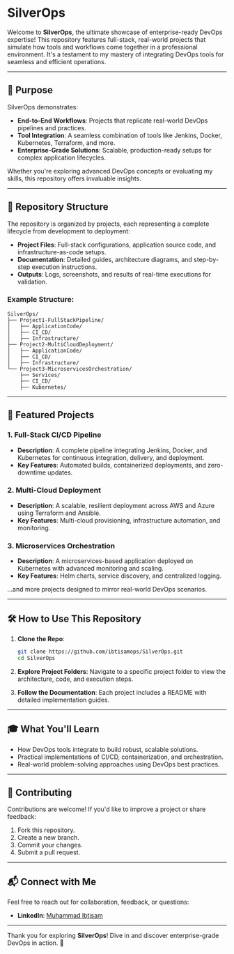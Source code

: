# SilverOps

Welcome to **SilverOps**, the ultimate showcase of enterprise-ready DevOps expertise! This repository features full-stack, real-world projects that simulate how tools and workflows come together in a professional environment. It's a testament to my mastery of integrating DevOps tools for seamless and efficient operations.

---

## 🎯 **Purpose**

SilverOps demonstrates:
- **End-to-End Workflows**: Projects that replicate real-world DevOps pipelines and practices.
- **Tool Integration**: A seamless combination of tools like Jenkins, Docker, Kubernetes, Terraform, and more.
- **Enterprise-Grade Solutions**: Scalable, production-ready setups for complex application lifecycles.

Whether you're exploring advanced DevOps concepts or evaluating my skills, this repository offers invaluable insights.

---

## 📁 **Repository Structure**

The repository is organized by projects, each representing a complete lifecycle from development to deployment:

- **Project Files**: Full-stack configurations, application source code, and infrastructure-as-code setups.
- **Documentation**: Detailed guides, architecture diagrams, and step-by-step execution instructions.
- **Outputs**: Logs, screenshots, and results of real-time executions for validation.

### Example Structure:
```
SilverOps/
├── Project1-FullStackPipeline/
│   ├── ApplicationCode/
│   ├── CI_CD/
│   ├── Infrastructure/
├── Project2-MultiCloudDeployment/
│   ├── ApplicationCode/
│   ├── CI_CD/
│   ├── Infrastructure/
└── Project3-MicroservicesOrchestration/
    ├── Services/
    ├── CI_CD/
    ├── Kubernetes/
```

---

## 🚀 **Featured Projects**

### 1. **Full-Stack CI/CD Pipeline**
- **Description**: A complete pipeline integrating Jenkins, Docker, and Kubernetes for continuous integration, delivery, and deployment.
- **Key Features**: Automated builds, containerized deployments, and zero-downtime updates.

### 2. **Multi-Cloud Deployment**
- **Description**: A scalable, resilient deployment across AWS and Azure using Terraform and Ansible.
- **Key Features**: Multi-cloud provisioning, infrastructure automation, and monitoring.

### 3. **Microservices Orchestration**
- **Description**: A microservices-based application deployed on Kubernetes with advanced monitoring and scaling.
- **Key Features**: Helm charts, service discovery, and centralized logging.

...and more projects designed to mirror real-world DevOps scenarios.

---

## 🛠️ **How to Use This Repository**

1. **Clone the Repo**:
   ```bash
   git clone https://github.com/ibtisamops/SilverOps.git
   cd SilverOps
   ```

2. **Explore Project Folders**:
   Navigate to a specific project folder to view the architecture, code, and execution steps.

3. **Follow the Documentation**:
   Each project includes a README with detailed implementation guides.

---

## 🎓 **What You'll Learn**

- How DevOps tools integrate to build robust, scalable solutions.
- Practical implementations of CI/CD, containerization, and orchestration.
- Real-world problem-solving approaches using DevOps best practices.

---

## 🤝 **Contributing**

Contributions are welcome! If you'd like to improve a project or share feedback:
1. Fork this repository.
2. Create a new branch.
3. Commit your changes.
4. Submit a pull request.

---

## 📬 **Connect with Me**

Feel free to reach out for collaboration, feedback, or questions:
- **LinkedIn**: [Muhammad Ibtisam](https://www.linkedin.com/in/ibtisamops)


---

Thank you for exploring **SilverOps**! Dive in and discover enterprise-grade DevOps in action. 🚀